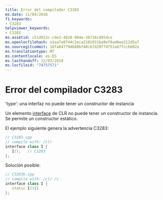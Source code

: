 ```yaml
---
title: Error del compilador C3283
ms.date: 11/04/2016
f1_keywords:
- C3283
helpviewer_keywords:
- C3283
ms.assetid: c51d912c-cde3-4928-904e-26734c8954ce
ms.openlocfilehash: a1aa7a0744c2eca2101931ba9ef0ad6ee212d5a7
ms.sourcegitcommit: 16fa847794b60bf40c67d20f74751a67fccb602e
ms.translationtype: MT
ms.contentlocale: es-ES
ms.lasthandoff: 12/03/2019
ms.locfileid: "74757571"
---
```

# <a name="compiler-error-c3283"></a>Error del compilador C3283

'type': una interfaz no puede tener un constructor de instancia

Un elemento [interface](../../extensions/interface-class-cpp-component-extensions.md) de CLR no puede tener un constructor de instancia.  Se permite un constructor estático.

El ejemplo siguiente genera la advertencia C3283:

```cpp
// C3283.cpp
// compile with: /clr
interface class I {
   I();   // C3283
};
```

Solución posible:

```cpp
// C3283b.cpp
// compile with: /clr /c
interface class I {
   static I(){}
};
```
